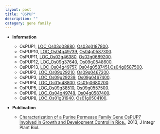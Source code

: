 ```yaml
---
layout: post
title: "OSPUP"
description: ""
category: gene family
---
```


* **Information**  
    + OsPUP1, [LOC_Os03g08880](http://rice.plantbiology.msu.edu/cgi-bin/ORF_infopage.cgi?orf=LOC_Os03g08880), [Os03g0187800](http://rapdb.dna.affrc.go.jp/viewer/gbrowse_details/irgsp1?name=Os03g0187800).
    + OsPUP10, [LOC_Os04g49739](http://rice.plantbiology.msu.edu/cgi-bin/ORF_infopage.cgi?orf=LOC_Os04g49739), [Os04g0587300](http://rapdb.dna.affrc.go.jp/viewer/gbrowse_details/irgsp1?name=Os04g0587300).
    + OsPUP11, [LOC_Os02g46380](http://rice.plantbiology.msu.edu/cgi-bin/ORF_infopage.cgi?orf=LOC_Os02g46380), [Os02g0689200](http://rapdb.dna.affrc.go.jp/viewer/gbrowse_details/irgsp1?name=Os02g0689200).
    + OsPUP12, [LOC_Os09g37640](http://rice.plantbiology.msu.edu/cgi-bin/ORF_infopage.cgi?orf=LOC_Os09g37640), [Os09g0548600](http://rapdb.dna.affrc.go.jp/viewer/gbrowse_details/irgsp1?name=Os09g0548600).
    + OsPUP13, [LOC_Os04g49757](http://rice.plantbiology.msu.edu/cgi-bin/ORF_infopage.cgi?orf=LOC_Os04g49757), [Os04g0587451](http://rapdb.dna.affrc.go.jp/viewer/gbrowse_details/irgsp1?name=Os04g0587451),[Os04g0587500](http://rapdb.dna.affrc.go.jp/viewer/gbrowse_details/irgsp1?name=Os04g0587500).
    + OsPUP2, [LOC_Os09g29210](http://rice.plantbiology.msu.edu/cgi-bin/ORF_infopage.cgi?orf=LOC_Os09g29210), [Os09g0467300](http://rapdb.dna.affrc.go.jp/viewer/gbrowse_details/irgsp1?name=Os09g0467300).
    + OsPUP3, [LOC_Os09g29239](http://rice.plantbiology.msu.edu/cgi-bin/ORF_infopage.cgi?orf=LOC_Os09g29239), [Os09g0467400](http://rapdb.dna.affrc.go.jp/viewer/gbrowse_details/irgsp1?name=Os09g0467400).
    + OsPUP4, [LOC_Os01g48800](http://rice.plantbiology.msu.edu/cgi-bin/ORF_infopage.cgi?orf=LOC_Os01g48800), [Os01g0680200](http://rapdb.dna.affrc.go.jp/viewer/gbrowse_details/irgsp1?name=Os01g0680200).
    + OsPUP5, [LOC_Os09g38510](http://rice.plantbiology.msu.edu/cgi-bin/ORF_infopage.cgi?orf=LOC_Os09g38510), [Os09g0557500](http://rapdb.dna.affrc.go.jp/viewer/gbrowse_details/irgsp1?name=Os09g0557500).
    + OsPUP6, [LOC_Os04g49748](http://rice.plantbiology.msu.edu/cgi-bin/ORF_infopage.cgi?orf=LOC_Os04g49748), [Os04g0587400](http://rapdb.dna.affrc.go.jp/viewer/gbrowse_details/irgsp1?name=Os04g0587400).
    + OsPUP8, [LOC_Os01g31940](http://rice.plantbiology.msu.edu/cgi-bin/ORF_infopage.cgi?orf=LOC_Os01g31940), [Os01g0504100](http://rapdb.dna.affrc.go.jp/viewer/gbrowse_details/irgsp1?name=Os01g0504100).

* **Publication**  
    + [Characterization of a Purine Permease Family Gene OsPUP7 Involved in Growth and Development Control in Rice.](http://www.ncbi.nlm.nih.gov/pubmed?term=Characterization+of+a+Purine+Permease+Family+Gene+OsPUP7+Involved+in+Growth+and+Development+Control+in+Rice.%5BTitle%5D), 2013, J Integr Plant Biol.



